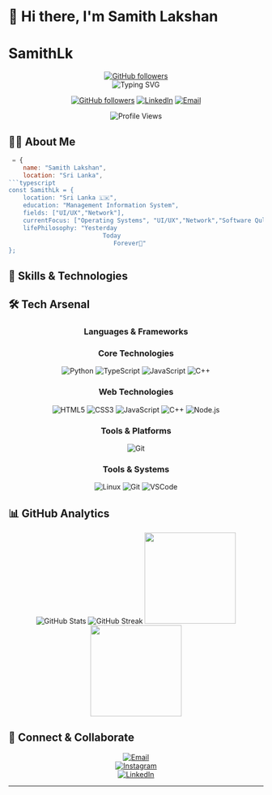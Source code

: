 
 # 👋 Hi there, I'm Samith Lakshan
 # SamithLk
 
 <div align="center">
 
 [![GitHub followers](https://img.shields.io/github/followers/SamithLk?style=social)](https://github.com/SamithLk)  
   ![Typing SVG](https://readme-typing-svg.herokuapp.com?font=Fira+Code&duration=3000&pause=1000&color=3ABFEF&center=true&vCenter=true&width=435&lines=MBA+%26+IT+Specialist;Full+Stack+Developer;AI+Enthusiast;Cloud+Architect)
 
   [![GitHub followers](https://img.shields.io/github/followers/SamithLk?label=Follow&style=social)](https://github.com/SamithLk)
   [![LinkedIn](https://img.shields.io/badge/-LinkedIn-0077B5?style=flat&logo=linkedin&logoColor=white)](https://www.linkedin.com/in/SamithLakshan)
   [![Email](https://img.shields.io/badge/-Email-D14836?style=flat&logo=gmail&logoColor=white)](mailto:samithlakshan115@gmail.com)
   
   <img src="https://komarev.com/ghpvc/?username=SamithLk&color=3ABFEF&style=flat-square&label=Profile+Views" alt="Profile Views" />
 </div>
 
 ## 👨‍💻 About Me
 
 ```javascript
  = {
     name: "Samith Lakshan",
     location: "Sri Lanka",
 ```typescript
 const SamithLk = {
     location: "Sri Lanka 🇱🇰",
     education: "Management Information System",
     fields: ["UI/UX","Network"],
     currentFocus: ["Operating Systems", "UI/UX","Network","Software Qulity Assurance"],
     lifePhilosophy: "Yesterday
                           Today
                              Forever🚀"
 };
 ```
 
 ## 🚀 Skills & Technologies
 ## 🛠️ Tech Arsenal
 
 <div align="center">
 
 ### Languages & Frameworks
 ### Core Technologies
 ![Python](https://img.shields.io/badge/Python-3776AB?style=for-the-badge&logo=python&logoColor=white)
 ![TypeScript](https://img.shields.io/badge/TypeScript-007ACC?style=for-the-badge&logo=typescript&logoColor=white)
 ![JavaScript](https://img.shields.io/badge/JavaScript-F7DF1E?style=for-the-badge&logo=javascript&logoColor=black)
 ![C++](https://img.shields.io/badge/C++-00599C?style=for-the-badge&logo=cplusplus&logoColor=white)
 
 ### Web Technologies
 ![HTML5](https://img.shields.io/badge/HTML5-E34F26?style=for-the-badge&logo=html5&logoColor=white)
 ![CSS3](https://img.shields.io/badge/CSS3-1572B6?style=for-the-badge&logo=css3&logoColor=white)
 ![JavaScript](https://img.shields.io/badge/JavaScript-F7DF1E?style=for-the-badge&logo=javascript&logoColor=black)
 ![C++](https://img.shields.io/badge/C++-00599C?style=for-the-badge&logo=cplusplus&logoColor=white)
 ![Node.js](https://img.shields.io/badge/Node.js-339933?style=for-the-badge&logo=nodedotjs&logoColor=white)
 
 ### Tools & Platforms
 ![Git](https://img.shields.io/badge/Git-F05032?style=for-the-badge&logo=git&logoColor=white)

 
 ### Tools & Systems
 ![Linux](https://img.shields.io/badge/Linux-FCC624?style=for-the-badge&logo=linux&logoColor=black)
 ![Git](https://img.shields.io/badge/Git-F05032?style=for-the-badge&logo=git&logoColor=white)
 ![VSCode](https://img.shields.io/badge/VSCode-007ACC?style=for-the-badge&logo=visualstudiocode&logoColor=white)
 
 </div>
 
 ## 📊 GitHub Analytics
 
 <div align="center">
   <img src="https://github-readme-stats.vercel.app/api?username=SamithLk&show_icons=true&theme=radical" alt="GitHub Stats" />
   <img src="https://github-readme-streak-stats.herokuapp.com/?user=SamithLk&theme=radical" alt="GitHub Streak" />
   <img src="https://github-readme-stats.vercel.app/api?username=SamithLky&show_icons=true&theme=tokyonight&hide_border=true&bg_color=1A1B27&title_color=3ABFEF&icon_color=3ABFEF" height="180" />
   <img src="https://github-readme-stats.vercel.app/api/top-langs/?username=SamithLk&layout=compact&theme=tokyonight&hide_border=true&bg_color=1A1B27&title_color=3ABFEF&icon_color=3ABFEF" height="180" />
 </div>
 
 ## 🤝 Connect & Collaborate
 
 <div align="center">
 
 [![Email](https://img.shields.io/badge/Email-samithlakshan115@gmail.com-D14836?style=for-the-badge&logo=gmail&logoColor=white)](mailto:samithlakshan115@gmail.com)  
 [![Instagram](https://img.shields.io/badge/Instagram-E4405F?style=for-the-badge&logo=instagram&logoColor=white)](https://www.instagram.com/_sami_lk_/)  
 [![LinkedIn](https://img.shields.io/badge/LinkedIn-0077B5?style=for-the-badge&logo=linkedin&logoColor=white)](https://www.linkedin.com/in/SamithLakshan/) 
 </div>
 
 ---
 
 
